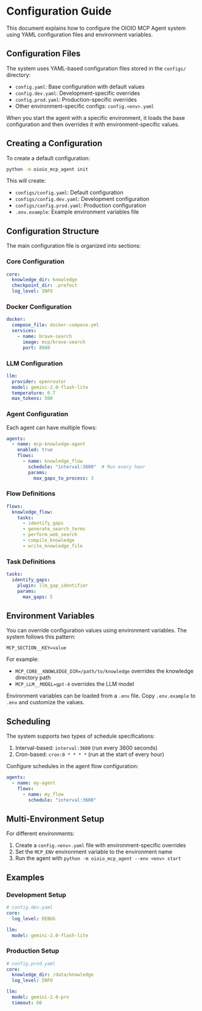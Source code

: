 # Configuration Guide

This document explains how to configure the OIOIO MCP Agent system using YAML configuration files and environment variables.

## Configuration Files

The system uses YAML-based configuration files stored in the `configs/` directory:

- `config.yaml`: Base configuration with default values
- `config.dev.yaml`: Development-specific overrides
- `config.prod.yaml`: Production-specific overrides
- Other environment-specific configs: `config.<env>.yaml`

When you start the agent with a specific environment, it loads the base configuration and then overrides it with environment-specific values.

## Creating a Configuration

To create a default configuration:

```bash
python -m oioio_mcp_agent init
```

This will create:
- `configs/config.yaml`: Default configuration
- `configs/config.dev.yaml`: Development configuration
- `configs/config.prod.yaml`: Production configuration
- `.env.example`: Example environment variables file

## Configuration Structure

The main configuration file is organized into sections:

### Core Configuration

```yaml
core:
  knowledge_dir: knowledge
  checkpoint_dir: .prefect
  log_level: INFO
```

### Docker Configuration

```yaml
docker:
  compose_file: docker-compose.yml
  services:
    - name: brave-search
      image: mcp/brave-search
      port: 8080
```

### LLM Configuration

```yaml
llm:
  provider: openrouter
  model: gemini-2.0-flash-lite
  temperature: 0.7
  max_tokens: 500
```

### Agent Configuration

Each agent can have multiple flows:

```yaml
agents:
  - name: mcp-knowledge-agent
    enabled: true
    flows:
      - name: knowledge_flow
        schedule: "interval:3600"  # Run every hour
        params:
          max_gaps_to_process: 3
```

### Flow Definitions

```yaml
flows:
  knowledge_flow:
    tasks:
      - identify_gaps
      - generate_search_terms
      - perform_web_search
      - compile_knowledge
      - write_knowledge_file
```

### Task Definitions

```yaml
tasks:
  identify_gaps:
    plugin: llm_gap_identifier
    params:
      max_gaps: 5
```

## Environment Variables

You can override configuration values using environment variables. The system follows this pattern:

```
MCP_SECTION__KEY=value
```

For example:
- `MCP_CORE__KNOWLEDGE_DIR=/path/to/knowledge` overrides the knowledge directory path
- `MCP_LLM__MODEL=gpt-4` overrides the LLM model

Environment variables can be loaded from a `.env` file. Copy `.env.example` to `.env` and customize the values.

## Scheduling

The system supports two types of schedule specifications:

1. Interval-based: `interval:3600` (run every 3600 seconds)
2. Cron-based: `cron:0 * * * *` (run at the start of every hour)

Configure schedules in the agent flow configuration:

```yaml
agents:
  - name: my-agent
    flows:
      - name: my_flow
        schedule: "interval:3600"
```

## Multi-Environment Setup

For different environments:

1. Create a `config.<env>.yaml` file with environment-specific overrides
2. Set the `MCP_ENV` environment variable to the environment name
3. Run the agent with `python -m oioio_mcp_agent --env <env> start`

## Examples

### Development Setup

```yaml
# config.dev.yaml
core:
  log_level: DEBUG

llm:
  model: gemini-2.0-flash-lite
```

### Production Setup

```yaml
# config.prod.yaml
core:
  knowledge_dir: /data/knowledge
  log_level: INFO

llm:
  model: gemini-2.0-pro
  timeout: 60
```